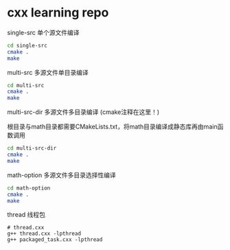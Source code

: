 # cxx learning repo

single-src 单个源文件编译
```bash
cd single-src
cmake .
make
```

multi-src 多源文件单目录编译
```bash
cd multi-src
cmake .
make
```

multi-src-dir 多源文件多目录编译 (cmake注释在这里！)

根目录与math目录都需要CMakeLists.txt，将math目录编译成静态库再由main函数调用
```bash
cd multi-src-dir
cmake .
make
```

math-option 多源文件多目录选择性编译
```bash
cd math-option
cmake .
make
```

thread 线程包
```
# thread.cxx
g++ thread.cxx -lpthread
g++ packaged_task.cxx -lpthread
```